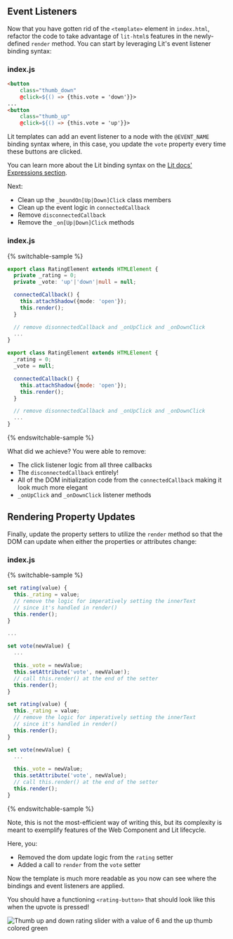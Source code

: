 ## Event Listeners

Now that you have gotten rid of the `<template>` element in `index.html`, refactor the code to take advantage of `lit-html`s features in the newly-defined `render` method. You can start by leveraging Lit's event listener binding syntax:

### index.js

```html
<button
    class="thumb_down"
    @click=${() => {this.vote = 'down'}}>
...
<button
    class="thumb_up"
    @click=${() => {this.vote = 'up'}}>
```

Lit templates can add an event listener to a node with the `@EVENT_NAME` binding syntax where, in this case, you update the `vote` property every time these buttons are clicked.

<aside class="info">
You can learn more about the Lit binding syntax on the <a href="https://lit.dev/docs/templates/expressions/">Lit docs' Expressions section</a>.
</aside>

Next:

* Clean up the `_boundOn[Up|Down]Click` class members
* Clean up the event logic in `connectedCallback`
* Remove `disconnectedCallback`
* Remove the `_on[Up|Down]Click` methods

### index.js

{% switchable-sample %}

```ts
export class RatingElement extends HTMLElement {
  private _rating = 0;
  private _vote: 'up'|'down'|null = null;

  connectedCallback() {
    this.attachShadow({mode: 'open'});
    this.render();
  }

  // remove disonnectedCallback and _onUpClick and _onDownClick
  ...
}
```

```js
export class RatingElement extends HTMLElement {
  _rating = 0;
  _vote = null;

  connectedCallback() {
    this.attachShadow({mode: 'open'});
    this.render();
  }

  // remove disonnectedCallback and _onUpClick and _onDownClick
  ...
}
```

{% endswitchable-sample %}

What did we achieve? You were able to remove:

* The click listener logic from all three callbacks
* The `disconnectedCallback` entirely!
* All of the DOM initialization code from the `connectedCallback` making it look much more elegant
* `_onUpClick` and `_onDownClick` listener methods

## Rendering Property Updates

Finally, update the property setters to utilize the `render` method so that the DOM can update when either the properties or attributes change:

### index.js

{% switchable-sample %}

```ts
set rating(value) {
  this._rating = value;
  // remove the logic for imperatively setting the innerText
  // since it's handled in render()
  this.render();
}

...

set vote(newValue) {
  ...

  this._vote = newValue;
  this.setAttribute('vote', newValue!);
  // call this.render() at the end of the setter
  this.render();
}
```

```js
set rating(value) {
  this._rating = value;
  // remove the logic for imperatively setting the innerText
  // since it's handled in render()
  this.render();
}

set vote(newValue) {
  ...

  this._vote = newValue;
  this.setAttribute('vote', newValue);
  // call this.render() at the end of the setter
  this.render();
}
```

{% endswitchable-sample %}

<aside class="warning">
Note, this is not the most-efficient way of writing this, but its complexity is meant to exemplify features of the Web Component and Lit lifecycle.
</aside>

Here, you:

* Removed the dom update logic from the `rating` setter
* Added a call to `render` from the `vote` setter

Now the template is much more readable as you now can see where the bindings and event listeners are applied.

You should have a functioning `<rating-button>` that should look like this when the upvote is pressed!

<img style="display:block;margin:0 auto;" src="/images/tutorials/wc-to-lit/component.png" alt="Thumb up and down rating slider with a value of 6 and the up thumb colored green">
